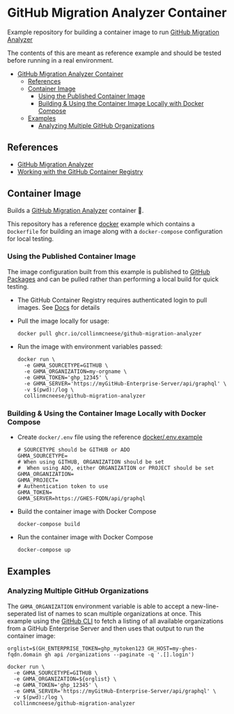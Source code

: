 # GitHub Migration Analyzer Container

Example repository for building a container image to run [GitHub Migration Analyzer](https://github.com/github/gh-migration-analyzer)

The contents of this are meant as reference example and should be tested before running in a real environment.

- [GitHub Migration Analyzer Container](#github-migration-analyzer-container)
  - [References](#references)
  - [Container Image](#container-image)
    - [Using the Published Container Image](#using-the-published-container-image)
    - [Building & Using the Container Image Locally with Docker Compose](#building--using-the-container-image-locally-with-docker-compose)
  - [Examples](#examples)
    - [Analyzing Multiple GitHub Organizations](#analyzing-multiple-github-organizations)

## References

- [GitHub Migration Analyzer](https://github.com/github/gh-migration-analyzer)
- [Working with the GitHub Container Registry](https://docs.github.com/en/packages/working-with-a-github-packages-registry/working-with-the-container-registry)

## Container Image

Builds a [GitHub Migration Analyzer](https://github.com/github/gh-migration-analyzer) container :ship:.

This repository has a reference [docker](./docker) example which contains a `Dockerfile` for building an image along with a `docker-compose` configuration for local testing.

### Using the Published Container Image

The image configuration built from this example is published to [GitHub Packages](https://github.com/collinmcneese/github-migration-analyzer-container/pkgs/container/github-migration-analyzer) and can be pulled rather than performing a local build for quick testing.

- The GitHub Container Registry requires authenticated login to pull images. See [Docs](https://docs.github.com/en/packages/working-with-a-github-packages-registry/working-with-the-container-registry#authenticating-to-the-container-registry) for details
- Pull the image locally for usage:

  ```shell
  docker pull ghcr.io/collinmcneese/github-migration-analyzer
  ```

- Run the image with environment variables passed:

  ```shell
  docker run \
    -e GHMA_SOURCETYPE=GITHUB \
    -e GHMA_ORGANIZATION=my-orgname \
    -e GHMA_TOKEN='ghp_12345' \
    -e GHMA_SERVER='https://myGitHub-Enterprise-Server/api/graphql' \
    -v $(pwd):/log \
    collinmcneese/github-migration-analyzer
  ```

### Building & Using the Container Image Locally with Docker Compose

- Create `docker/.env` file using the reference [docker/.env.example](docker/.env.example)

  ```shell
  # SOURCETYPE should be GITHUB or ADO
  GHMA_SOURCETYPE=
  # When using GITHUB, ORGANIZATION should be set
  #  When using ADO, either ORGANIZATION or PROJECT should be set
  GHMA_ORGANIZATION=
  GHMA_PROJECT=
  # Authentication token to use
  GHMA_TOKEN=
  GHMA_SERVER=https://GHES-FQDN/api/graphql
  ```

- Build the container image with Docker Compose

  ```shell
  docker-compose build
  ```

- Run the container image with Docker Compose

  ```shell
  docker-compose up
  ```

## Examples

### Analyzing Multiple GitHub Organizations

The `GHMA_ORGANIZATION` environment variable is able to accept a new-line-seperated list of names to scan multiple organizations at once.  This example using the [GitHub CLI](https://cli.github.com/) to fetch a listing of all available organizations from a GitHub Enterprise Server and then uses that output to run the container image:

```shell
orglist=$(GH_ENTERPRISE_TOKEN=ghp_mytoken123 GH_HOST=my-ghes-fqdn.domain gh api /organizations --paginate -q '.[].login')

docker run \
  -e GHMA_SOURCETYPE=GITHUB \
  -e GHMA_ORGANIZATION=${orglist} \
  -e GHMA_TOKEN='ghp_12345' \
  -e GHMA_SERVER='https://myGitHub-Enterprise-Server/api/graphql' \
  -v $(pwd):/log \
  collinmcneese/github-migration-analyzer
```
